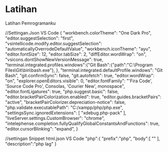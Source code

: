 # Latihan
Latihan Pemrogramanku

//Settingan.Json VS Code
{
    "workbench.colorTheme": "One Dark Pro",
    "editor.suggestSelection": "first",
    "vsintellicode.modify.editor.suggestSelection": "automaticallyOverrodeDefaultValue",
    "workbench.iconTheme": "ayu",
    "editor.fontSize": 12,
    "editor.tabSize": 2,
    "diffEditor.wordWrap": "on",
    "vsicons.dontShowNewVersionMessage": true,
    "terminal.integrated.profiles.windows":{"Git Bash":{"path":"C:\\Program Files\\Git\\bin\\bash.exe"},  },
    "terminal.integrated.defaultProfile.windows": "Git Bash",
    "git.confirmSync": false,
    "git.autofetch": true,
    "editor.wordWrap": "on",
    "explorer.openEditors.visible": 0,
    "editor.fontFamily": "'Fira Code', 'Source Code Pro', Consolas, 'Courier New', monospace",
    "editor.fontLigatures": true,
    "php.suggest.basic": false,
    "editor.bracketPairColorization.enabled": true,
    "editor.guides.bracketPairs": "active",
    "bracketPairColorizer.depreciation-notice": false,
    "php.validate.executablePath": "C:/xampp/php/php.exe",
    "settingsSync.ignoredExtensions": [
        "xdebug.php-pack"
    ],
    "liveServer.settings.CustomBrowser": "chrome",
    "intelephense.completion.fullyQualifyGlobalConstantsAndFunctions": true,
    "editor.cursorBlinking": "expand",
}

//settingan Snippet html.json VS Code
"php":{
		"prefix":"php",
		"body":[
			"<?php $1 ?>"
		],
		"description":"php lag"
	}
